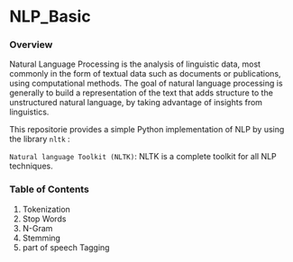 # NLP_Basic
### Overview 
Natural Language Processing is the analysis of linguistic data, most commonly in the form of textual data such as documents or publications, using computational methods. The goal of natural language processing is generally to build a representation of the text that adds structure to the unstructured natural language, by taking advantage of insights from linguistics.
 
 This repositorie provides a simple Python implementation of NLP by using the library `nltk` :
 
 `Natural language Toolkit (NLTK)`: NLTK is a complete toolkit for all NLP techniques.

### Table of Contents
1. Tokenization
2. Stop Words
3. N-Gram
4. Stemming
5. part of speech Tagging

